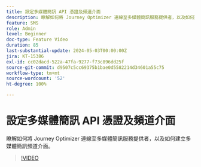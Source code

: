 ```yaml
---
title: 設定多媒體簡訊 API 憑證及頻道介面
description: 瞭解如何將 Journey Optimizer 連線至多媒體簡訊服務提供者，以及如何建立多媒體簡訊頻道介面。
feature: SMS
role: Admin
level: Beginner
doc-type: Feature Video
duration: 85
last-substantial-update: 2024-05-03T00:00:00Z
jira: KT-15386
exl-id: cc02dacd-522a-47fa-9277-f73c896dd25f
source-git-commit: d9507c5cc69375b1bae0d5582214d34601a55c75
workflow-type: tm+mt
source-wordcount: '52'
ht-degree: 100%

---
```


# 設定多媒體簡訊 API 憑證及頻道介面

瞭解如何將 Journey Optimizer 連線至多媒體簡訊服務提供者，以及如何建立多媒體簡訊頻道介面。

>[!VIDEO](https://video.tv.adobe.com/v/3428872/?learn=on)
